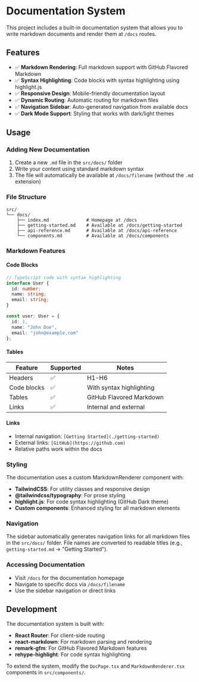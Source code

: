# Documentation System

This project includes a built-in documentation system that allows you to write markdown documents and render them at `/docs` routes.

## Features

- ✅ **Markdown Rendering**: Full markdown support with GitHub Flavored Markdown
- ✅ **Syntax Highlighting**: Code blocks with syntax highlighting using highlight.js
- ✅ **Responsive Design**: Mobile-friendly documentation layout
- ✅ **Dynamic Routing**: Automatic routing for markdown files
- ✅ **Navigation Sidebar**: Auto-generated navigation from available docs
- ✅ **Dark Mode Support**: Styling that works with dark/light themes

## Usage

### Adding New Documentation

1. Create a new `.md` file in the `src/docs/` folder
2. Write your content using standard markdown syntax
3. The file will automatically be available at `/docs/filename` (without the `.md` extension)

### File Structure

```
src/
└── docs/
    ├── index.md              # Homepage at /docs
    ├── getting-started.md    # Available at /docs/getting-started
    ├── api-reference.md      # Available at /docs/api-reference
    └── components.md         # Available at /docs/components
```

### Markdown Features

#### Code Blocks

```typescript
// TypeScript code with syntax highlighting
interface User {
  id: number;
  name: string;
  email: string;
}

const user: User = {
  id: 1,
  name: "John Doe",
  email: "john@example.com"
};
```

#### Tables

| Feature | Supported | Notes |
|---------|-----------|-------|
| Headers | ✅ | H1-H6 |
| Code blocks | ✅ | With syntax highlighting |
| Tables | ✅ | GitHub Flavored Markdown |
| Links | ✅ | Internal and external |

#### Links

- Internal navigation: `[Getting Started](./getting-started)`
- External links: `[GitHub](https://github.com)`
- Relative paths work within the docs

### Styling

The documentation uses a custom MarkdownRenderer component with:

- **TailwindCSS**: For utility classes and responsive design
- **@tailwindcss/typography**: For prose styling
- **highlight.js**: For code syntax highlighting (GitHub Dark theme)
- **Custom components**: Enhanced styling for all markdown elements

### Navigation

The sidebar automatically generates navigation links for all markdown files in the `src/docs/` folder. File names are converted to readable titles (e.g., `getting-started.md` → "Getting Started").

### Accessing Documentation

- Visit `/docs` for the documentation homepage
- Navigate to specific docs via `/docs/filename`
- Use the sidebar navigation or direct links

## Development

The documentation system is built with:

- **React Router**: For client-side routing
- **react-markdown**: For markdown parsing and rendering
- **remark-gfm**: For GitHub Flavored Markdown features
- **rehype-highlight**: For code syntax highlighting

To extend the system, modify the `DocPage.tsx` and `MarkdownRenderer.tsx` components in `src/components/`.

